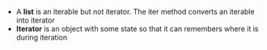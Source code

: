 <ul>
    <li>A <b>list</b> is an iterable but not iterator. The iter method converts an iterable into iterator</li>
    <li><b>Iterator</b> is an object with some state so that it can remembers where it is during iteration</li>
</ul>